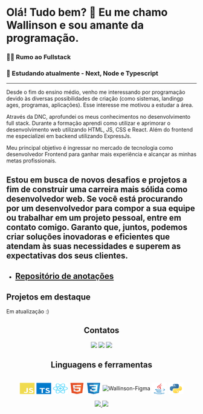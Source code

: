 # Olá! Tudo bem? 👋 Eu me chamo Wallinson e sou amante da programação.

### 🧑‍💻 Rumo ao Fullstack
### 🌱 Estudando atualmente - Next, Node e Typescript

---
Desde o fim do ensino médio, venho me interessando por programação devido às diversas possibilidades de criação (como sistemas, landingp ages, programas, aplicações). Esse interesse me motivou a estudar a área.

Através da DNC, aprofundei os meus conhecimentos no desenvolvimento full stack. Durante a formação aprendi como utilizar e aprimorar o desenvolvimento web utilizando HTML, JS, CSS e React. Além do frontend me especializei em backend utilizando ExpressJs.

Meu principal objetivo é ingressar no mercado de tecnologia como desenvolvedor Frontend para ganhar mais experiência e alcançar as minhas metas profissionais.

Estou em busca de novos desafios e projetos a fim de construir uma carreira mais sólida como desenvolvedor web. Se você está procurando por um desenvolvedor para compor a sua equipe ou trabalhar em um projeto pessoal, entre em contato comigo. Garanto que, juntos, podemos criar soluções inovadoras e eficientes que atendam às suas necessidades e superem as expectativas dos seus clientes.
---
- ## [Repositório de anotações](https://github.com/wallinsonrocha/Estudos)

## Projetos em destaque
Em atualização :)

<h2 align="center">Contatos</h2>
<div align="center"> 
  <a href="https://instagram.com/wallinson_dev" target="_blank"><img src="https://img.shields.io/badge/-Instagram-%23E4405F?style=for-the-badge&logo=instagram&logoColor=white" target="_blank"></a>
  <a href = "mailto:wrnr288@gmail.com"><img src="https://img.shields.io/badge/-Gmail-%23333?style=for-the-badge&logo=gmail&logoColor=white" target="_blank"></a>
  <a href="https://www.linkedin.com/in/wallinsonrocha/" target="_blank"><img src="https://img.shields.io/badge/-LinkedIn-%230077B5?style=for-the-badge&logo=linkedin&logoColor=white" target="_blank"></a>  
</div>


<h2 align="center">Linguagens e ferramentas</h2>

<div align="center"><br>
  <img align="center" alt="Wallinson-Js" height="30" width="40" src="https://raw.githubusercontent.com/devicons/devicon/master/icons/javascript/javascript-plain.svg">
  <img align="center" alt="Wallinson-Ts" height="30" width="40" src="https://raw.githubusercontent.com/devicons/devicon/master/icons/typescript/typescript-plain.svg">
  <img align="center" alt="Wallinson-React" height="30" width="40" src="https://raw.githubusercontent.com/devicons/devicon/master/icons/react/react-original.svg">
  <img align="center" alt="Wallinson-HTML" height="30" width="40" src="https://raw.githubusercontent.com/devicons/devicon/master/icons/html5/html5-original.svg">
  <img align="center" alt="Wallinson-CSS" height="30" width="40" src="https://raw.githubusercontent.com/devicons/devicon/master/icons/css3/css3-original.svg">  
  <img align="center" alt="Wallinson-Figma" height="30" width="40" src="https://cdn.jsdelivr.net/gh/devicons/devicon/icons/figma/figma-original.svg" />
  <img align="center" alt="Wallinson-Java" height="30" width="40" src="https://raw.githubusercontent.com/devicons/devicon/master/icons/java/java-original.svg" />
  <img align="center" alt="Wallinson-Python" height="30" width="40" src="https://raw.githubusercontent.com/devicons/devicon/master/icons/python/python-original.svg" />
</div>
<br/>
<div align="center">
  <a href="https://github.com/wallinsonrocha">
  <img height="180em" src="https://github-readme-stats.vercel.app/api?username=wallinsonrocha&show_icons=true&theme=merko&include_all_commits=true&count_private=true"/>
  <img height="180em" src="https://github-readme-stats.vercel.app/api/top-langs/?username=wallinsonrocha&layout=compact&langs_count=7&theme=merko"/>
</div>
